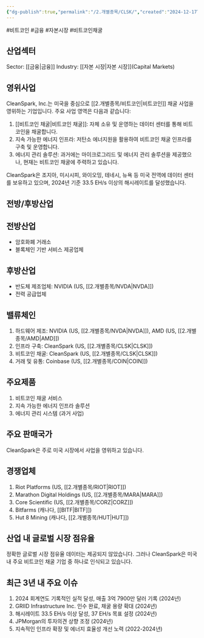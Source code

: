 ```yaml
---
{"dg-publish":true,"permalink":"/2.개별종목/CLSK/","created":"2024-12-17T21:26:43.167+09:00","updated":"2025-07-29T21:37:04.477+09:00"}
---
```


#비트코인 #금융 #자본시장 #비트코인채굴

## 산업섹터

Sector: [[금융\|금융]]
Industry: [[자본 시장\|자본 시장]](Capital Markets)

## 영위사업

CleanSpark, Inc.는 미국을 중심으로 [[2.개별종목/비트코인\|비트코인]] 채굴 사업을 영위하는 기업입니다. 주요 사업 영역은 다음과 같습니다:

1. [[비트코인 채굴\|비트코인 채굴]]: 자체 소유 및 운영하는 데이터 센터를 통해 비트코인을 채굴합니다.
2. 지속 가능한 에너지 인프라: 저탄소 에너지원을 활용하여 비트코인 채굴 인프라를 구축 및 운영합니다.
3. 에너지 관리 솔루션: 과거에는 마이크로그리드 및 에너지 관리 솔루션을 제공했으나, 현재는 비트코인 채굴에 주력하고 있습니다.

CleanSpark은 조지아, 미시시피, 와이오밍, 테네시, 뉴욕 등 미국 전역에 데이터 센터를 보유하고 있으며, 2024년 기준 33.5 EH/s 이상의 해시레이트를 달성했습니다.

## 전방/후방산업

## 전방산업

- 암호화폐 거래소
- 블록체인 기반 서비스 제공업체

## 후방산업

- 반도체 제조업체: NVIDIA (US, [[2.개별종목/NVDA\|NVDA]])
- 전력 공급업체

## 밸류체인

1. 하드웨어 제조: NVIDIA (US, [[2.개별종목/NVDA\|NVDA]]), AMD (US, [[2.개별종목/AMD\|AMD]])
2. 인프라 구축: CleanSpark (US, [[2.개별종목/CLSK\|CLSK]])
3. 비트코인 채굴: CleanSpark (US, [[2.개별종목/CLSK\|CLSK]])
4. 거래 및 유통: Coinbase (US, [[2.개별종목/COIN\|COIN]])

## 주요제품

1. 비트코인 채굴 서비스
2. 지속 가능한 에너지 인프라 솔루션
3. 에너지 관리 시스템 (과거 사업)

## 주요 판매국가

CleanSpark은 주로 미국 시장에서 사업을 영위하고 있습니다.

## 경쟁업체

1. Riot Platforms (US, [[2.개별종목/RIOT\|RIOT]])
2. Marathon Digital Holdings (US, [[2.개별종목/MARA\|MARA]])
3. Core Scientific (US, [[2.개별종목/CORZ\|CORZ]])
4. Bitfarms (캐나다, [[BITF\|BITF]])
5. Hut 8 Mining (캐나다, [[2.개별종목/HUT\|HUT]])

## 산업 내 글로벌 시장 점유율

정확한 글로벌 시장 점유율 데이터는 제공되지 않았습니다. 그러나 CleanSpark은 미국 내 주요 비트코인 채굴 기업 중 하나로 인식되고 있습니다.

## 최근 3년 내 주요 이슈

1. 2024 회계연도 기록적인 실적 달성, 매출 3억 7900만 달러 기록 (2024년)
2. GRIID Infrastructure Inc. 인수 완료, 채굴 용량 확대 (2024년)
3. 해시레이트 33.5 EH/s 이상 달성, 37 EH/s 목표 설정 (2024년)
4. JPMorgan의 투자의견 상향 조정 (2024년)
5. 지속적인 인프라 확장 및 에너지 효율성 개선 노력 (2022-2024년)